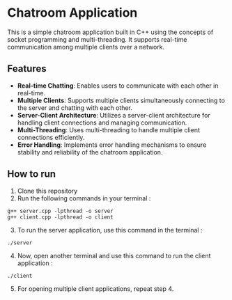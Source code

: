 # Chatroom Application

This is a simple chatroom application built in C++ using the concepts of socket programming and multi-threading. It supports real-time communication among multiple clients over a network.

## Features

- **Real-time Chatting**: Enables users to communicate with each other in real-time.
- **Multiple Clients**: Supports multiple clients simultaneously connecting to the server and chatting with each other.
- **Server-Client Architecture**: Utilizes a server-client architecture for handling client connections and managing communication.
- **Multi-Threading**: Uses multi-threading to handle multiple client connections efficiently.
- **Error Handling**: Implements error handling mechanisms to ensure stability and reliability of the chatroom application.

## How to run

1. Clone this repository
2. Run the following commands in your terminal :
```
g++ server.cpp -lpthread -o server
g++ client.cpp -lpthread -o client
```
3. To run the server application, use this command in the terminal :
```
./server
```

4. Now, open another terminal and use this command to run the client application :
```
./client
```

5. For opening multiple client applications, repeat step 4.
